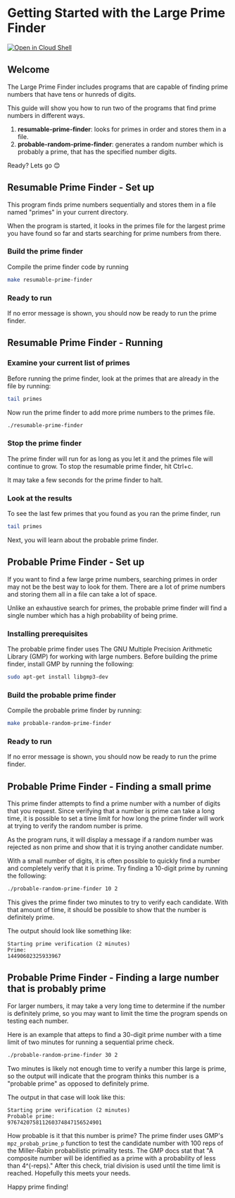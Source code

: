 # Getting Started with the Large Prime Finder

<walkthrough-alt>[![Open in Cloud Shell](https://gstatic.com/cloudssh/images/open-btn.svg)](https://console.cloud.google.com/cloudshell/editor?cloudshell_git_repo=https://github.com/jscud/large-prime-finder&tutorial=tutorial.md)</walkthrough-alt>

## Welcome

The Large Prime Finder includes programs that are capable of finding prime
numbers that have tens or hunreds of digits.

This guide will show you how to run two of the programs that find prime numbers
in different ways.

1. **resumable-prime-finder**: looks for primes in order and stores them in a
file.
1. **probable-random-prime-finder**: generates a random number which is
probably a prime, that has the specified number digits.

Ready? Lets go 😊

## Resumable Prime Finder - Set up

This program finds prime numbers sequentially and stores them in a file named
"primes" in your current directory.

When the program is started, it looks in the primes file for the largest prime
you have found so far and starts searching for prime numbers from there.

### Build the prime finder

Compile the prime finder code by running

```bash
make resumable-prime-finder
```

### Ready to run

If no error message is shown, you should now be ready to run the prime finder.

## Resumable Prime Finder - Running

### Examine your current list of primes

Before running the prime finder, look at the primes that are already in the
file by running:

```bash
tail primes
```

Now run the prime finder to add more prime numbers to the primes file.

```bash
./resumable-prime-finder
```

### Stop the prime finder

The prime finder will run for as long as you let it and the primes file will
continue to grow. To stop the resumable prime finder, hit Ctrl+c.

It may take a few seconds for the prime finder to halt.

### Look at the results

To see the last few primes that you found as you ran the prime finder, run

```bash
tail primes
```

Next, you will learn about the probable prime finder.

## Probable Prime Finder - Set up

If you want to find a few large prime numbers, searching primes in order may
not be the best way to look for them. There are a lot of prime numbers and
storing them all in a file can take a lot of space.

Unlike an exhaustive search for primes, the probable prime finder will find a
single number which has a high probability of being prime.

### Installing prerequisites

The probable prime finder uses The GNU Multiple Precision Arithmetic Library
(GMP) for working with large numbers. Before building the prime finder,
install GMP by running the following:

```bash
sudo apt-get install libgmp3-dev
```

### Build the probable prime finder

Compile the probable prime finder by running:

```bash
make probable-random-prime-finder
```

### Ready to run

If no error message is shown, you should now be ready to run the prime finder.


## Probable Prime Finder - Finding a small prime

This prime finder attempts to find a prime number with a number of digits that
you request. Since verifying that a number is prime can take a long time, it
is possible to set a time limit for how long the prime finder will work at
trying to verify the random number is prime.

As the program runs, it will display a message if a random number was rejected
as non prime and show that it is trying another candidate number.

With a small number of digits, it is often possible to quickly find a number
and completely verify that it is prime. Try finding a 10-digit prime by
running the following:

```bash
./probable-random-prime-finder 10 2
```

This gives the prime finder two minutes to try to verify each candidate. With
that amount of time, it should be possible to show that the number is
definitely prime.

The output should look like something like:

```
Starting prime verification (2 minutes)
Prime:
14490602325933967
```
    
## Probable Prime Finder -  Finding a large number that is probably prime

For larger numbers, it may take a very long time to determine if the number
is definitely prime, so you may want to limit the time the program spends on
testing each number.

Here is an example that atteps to find a 30-digit prime number with a time
limit of two minutes for running a sequential prime check.

```bash
./probable-random-prime-finder 30 2
```

Two minutes is likely not enough time to verify a number this large is prime,
so the output will indicate that the program thinks this number is a
"probable prime" as opposed to definitely prime.

The output in that case will look like this:

```
Starting prime verification (2 minutes)
Probable prime:
976742075811260374847156524901
```

How probable is it that this number is prime? The prime finder uses GMP's
`mpz_probab_prime_p` function to test the candidate number with 100 reps of
the Miller-Rabin probabilistic primality tests. The GMP docs stat that "A
composite number will be identified as a prime with a probability of less
than 4^(-reps)." After this check, trial division is used until the time
limit is reached. Hopefully this meets your needs.

Happy prime finding!
